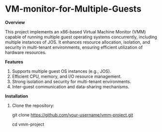 # VM-monitor-for-Multiple-Guests

**Overview**

This project implements an x86-based Virtual Machine Monitor (VMM) capable of running multiple guest operating systems concurrently, including multiple instances of JOS. It enhances resource allocation, isolation, and security in multi-tenant environments, ensuring efficient utilization of hardware resources.

**Features**

1) Supports multiple guest OS instances (e.g., JOS).
2) Efficient CPU, memory, and I/O resource management.
3) Strong isolation and security for multi-tenant environments.
4) Inter-guest communication and data-sharing mechanisms.

**Installation**

1) Clone the repository:
   
   git clone https://github.com/your-username/vmm-project.git
   
   cd vmm-project
